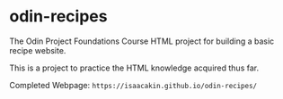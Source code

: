# odin-recipes

The Odin Project Foundations Course HTML project for building a basic recipe website.

This is a project to practice the HTML knowledge acquired thus far.

Completed Webpage: `https://isaacakin.github.io/odin-recipes/`
